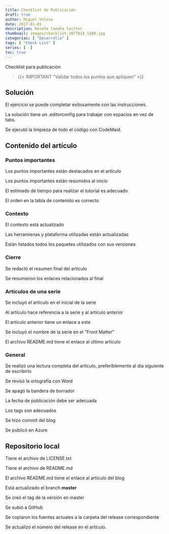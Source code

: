 ```yaml
---
title: Checklist de Publicación
draft: true
author: Miguel Veloso
date: 2017-01-01
description: Reseña tamaño twitter
thumbnail: images/checklist-2077024_1280.jpg
categorías: [ "Desarrollo" ]
tags: [ "Check List" ]
series: [  ]
toc: true
---
```


Checklist para publicación

> {{< IMPORTANT "Validar todos los puntos que apliquen" >}}

## Solución

<i class="fa fa-square-o" aria-hidden="true"></i> El ejercicio se puede completar exitosamente con las instrucciones.

<i class="fa fa-square-o" aria-hidden="true"></i> La solución tiene un .editorconfig para trabajar con espacios en vez de tabs.

<i class="fa fa-square-o" aria-hidden="true"></i> Se ejecutó la limpieza de todo el código con CodeMaid.

## Contenido del artículo

### Puntos importantes

<i class="fa fa-square-o" aria-hidden="true"></i> Los puntos importantes están destacados en el artículo

<i class="fa fa-square-o" aria-hidden="true"></i> Los puntos importantes están resumidos al inicio

<i class="fa fa-square-o" aria-hidden="true"></i> El estimado de tiempo para realizar el tutorial es adecuado

<i class="fa fa-square-o" aria-hidden="true"></i> El orden en la tabla de contenido es correcto

### Contexto

<i class="fa fa-square-o" aria-hidden="true"></i> El contexto está actualizado

<i class="fa fa-square-o" aria-hidden="true"></i> Las herramienas y plataforma utilizadas están actualizadas

<i class="fa fa-square-o" aria-hidden="true"></i> Están listados todos los paquetes utilizados con sus versiones

### Cierre

<i class="fa fa-square-o" aria-hidden="true"></i> Se redactó el resumen final del artículo

<i class="fa fa-square-o" aria-hidden="true"></i> Se resumieron los enlaces relacionados al final

### Artículos de una serie

<i class="fa fa-square-o" aria-hidden="true"></i> Se incluyó el artículo en el inicial de la serie

<i class="fa fa-square-o" aria-hidden="true"></i> Al artículo hace referencia a la serie y al artículo anterior

<i class="fa fa-square-o" aria-hidden="true"></i> El artículo anterior tiene un enlace a este

<i class="fa fa-square-o" aria-hidden="true"></i> Se incluyó el nombre de la serie en el "Front Matter"

<i class="fa fa-square-o" aria-hidden="true"></i> El archivo README.md tiene el enlace al último artículo

### General 

<i class="fa fa-square-o" aria-hidden="true"></i> Se realizó una lectura completa del artículo, preferiblemente al día siguiente de escribirlo

<i class="fa fa-square-o" aria-hidden="true"></i> Se revisó la ortografía con Word

<i class="fa fa-square-o" aria-hidden="true"></i> Se apagó la bandera de borrador

<i class="fa fa-square-o" aria-hidden="true"></i> La fecha de publicación debe ser adecuada

<i class="fa fa-square-o" aria-hidden="true"></i> Los tags son adecuados

<i class="fa fa-square-o" aria-hidden="true"></i> Se hizo commit del blog

<i class="fa fa-square-o" aria-hidden="true"></i> Se publicó en Azure

## Repositorio local

<i class="fa fa-square-o" aria-hidden="true"></i> Tiene el archivo de LICENSE.txt

<i class="fa fa-square-o" aria-hidden="true"></i> Tiene el archivo de README.md

<i class="fa fa-square-o" aria-hidden="true"></i> El archivo README.md tiene el enlace al artículo del blog

<i class="fa fa-square-o" aria-hidden="true"></i> Está actualizado el branch **master**

<i class="fa fa-square-o" aria-hidden="true"></i> Se creó el tag de la versión en master

<i class="fa fa-square-o" aria-hidden="true"></i> Se subió a GitHub

<i class="fa fa-square-o" aria-hidden="true"></i> Se copiaron los fuentes actuales a la carpeta del release correspondiente

<i class="fa fa-square-o" aria-hidden="true"></i> Se actualizó el número del release en el artículo.
